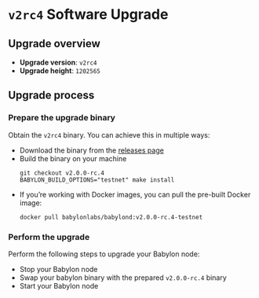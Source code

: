 # `v2rc4` Software Upgrade

## Upgrade overview

- **Upgrade version**: `v2rc4`
- **Upgrade height**: `1202565`

## Upgrade process

### Prepare the upgrade binary

Obtain the `v2rc4` binary. You can achieve this in multiple ways:
  - Download the binary from the [releases
    page](https://github.com/babylonlabs-io/babylon/releases/tag/v2.0.0-rc.4)
  - Build the binary on your machine
    ```shell
    git checkout v2.0.0-rc.4
    BABYLON_BUILD_OPTIONS="testnet" make install
    ```
  - If you’re working with Docker images, you can pull the pre-built Docker image:
    ```shell
    docker pull babylonlabs/babylond:v2.0.0-rc.4-testnet
    ```

### Perform the upgrade

Perform the following steps to upgrade your Babylon node:
* Stop your Babylon node
* Swap your babylon binary with the prepared `v2.0.0-rc.4` binary
* Start your Babylon node

